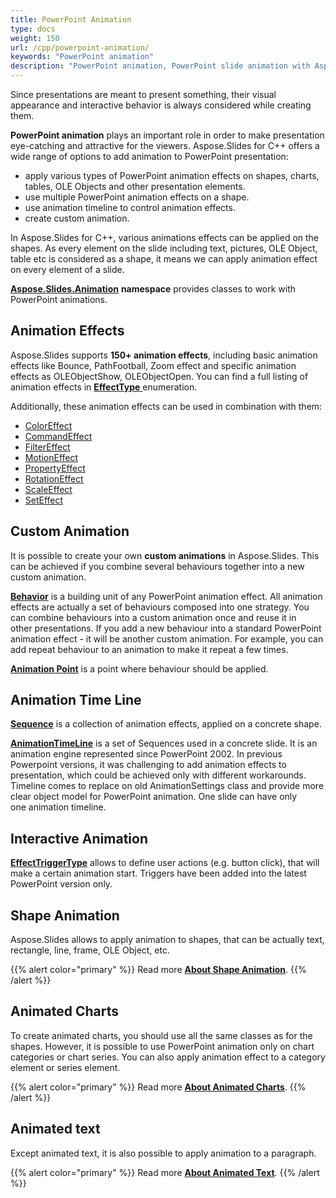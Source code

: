 ```yaml
---
title: PowerPoint Animation
type: docs
weight: 150
url: /cpp/powerpoint-animation/
keywords: "PowerPoint animation"
description: "PowerPoint animation, PowerPoint slide animation with Aspose.Slides."
---
```


Since presentations are meant to present something, their visual appearance and interactive behavior is always considered while creating them.

**PowerPoint animation** plays an important role in order to make presentation eye-catching and attractive for the viewers. Aspose.Slides for C++ offers a wide range of options to add animation to PowerPoint presentation:

- apply various types of PowerPoint animation effects on shapes, charts, tables, OLE Objects and other presentation elements.
- use multiple PowerPoint animation effects on a shape.
- use animation timeline to control animation effects.
- create custom animation.

In Aspose.Slides for C++, various animations effects can be applied on the shapes. As every element on the slide including text, pictures, OLE Object, table etc is considered as a shape, it means we can apply animation effect on every element of a slide.

[**Aspose.Slides.Animation**](https://reference.aspose.com/slides/cpp/namespace/aspose.slides.animation) **namespace** provides classes to work with PowerPoint animations.
## **Animation Effects**
Aspose.Slides supports **150+ animation effects**, including basic animation effects like Bounce, PathFootball, Zoom effect and specific animation effects as OLEObjectShow, OLEObjectOpen. You can find a full listing of animation effects in [**EffectType** ](https://reference.aspose.com/slides/cpp/namespace/aspose.slides.animation#ae0da11508d382465aa4e7a011df1bf31)enumeration.

Additionally, these animation effects can be used in combination with them:

- [ColorEffect](https://reference.aspose.com/slides/cpp/class/aspose.slides.animation.color_effect/t)
- [CommandEffect](https://reference.aspose.com/slides/cpp/class/aspose.slides.animation.command_effect)
- [FilterEffect](https://reference.aspose.com/slides/cpp/class/aspose.slides.animation.filter_effect)
- [MotionEffect](https://reference.aspose.com/slides/cpp/class/aspose.slides.animation.motion_effect)
- [PropertyEffect](https://reference.aspose.com/slides/cpp/class/aspose.slides.animation.property_effect)
- [RotationEffect](https://reference.aspose.com/slides/cpp/class/aspose.slides.animation.rotation_effect)
- [ScaleEffect](https://reference.aspose.com/slides/cpp/class/aspose.slides.animation.scale_effect)
- [SetEffect](https://reference.aspose.com/slides/cpp/class/aspose.slides.animation.set_effect)

## **Custom Animation**
It is possible to create your own **custom animations** in Aspose.Slides. 
This can be achieved if you combine several behaviours together into a new custom animation.

[**Behavior**](https://reference.aspose.com/slides/cpp/class/aspose.slides.animation.behavior) is a building unit of any PowerPoint animation effect. All animation effects are actually a set of behaviours composed into one strategy. You can combine behaviours into a custom animation once and reuse it in other presentations. If you add a new behaviour into a standard PowerPoint animation effect - it will be another custom animation. For example, you can add repeat behaviour to an animation to make it repeat a few times.

[**Animation Point**](https://reference.aspose.com/slides/cpp/class/aspose.slides.animation.point) is a point where behaviour should be applied.

## **Animation Time Line**
[**Sequence**](https://reference.aspose.com/slides/cpp/class/aspose.slides.animation.sequence) is a collection of animation effects, applied on a concrete shape.

[**AnimationTimeLine**](https://reference.aspose.com/slides/cpp/class/aspose.slides.animation.animation_time_line) is a set of Sequences used in a concrete slide. It is an animation engine represented since PowerPoint 2002. In previous Powerpoint versions, it was challenging to add animation effects to presentation, which could be achieved only with different workarounds. Timeline comes to replace on old AnimationSettings class and provide more clear object model for PowerPoint animation. One slide can have only one animation timeline.
## **Interactive Animation**
[**EffectTriggerType**](https://reference.aspose.com/slides/cpp/namespace/aspose.slides.animation#add24fb49dd44eb3227aeeb3641fd2e81) allows to define user actions (e.g. button click), that will make a certain animation start. Triggers have been added into the latest PowerPoint version only.


## **Shape Animation**
Aspose.Slides allows to apply animation to shapes, that can be actually text, rectangle, line, frame, OLE Object, etc.

{{% alert color="primary" %}} 
Read more [**About Shape Animation**](/slides/cpp/shape-animation/).
{{% /alert %}}

## **Animated Charts**
To create animated charts, you should use all the same classes as for the shapes. However, it is possible to use PowerPoint animation only on chart categories or chart series. You can also apply animation effect to a category element or series element.

{{% alert color="primary" %}} 
Read more [**About Animated Charts**](/slides/cpp/animated-charts/).
{{% /alert %}}

## **Animated text**
Except animated text, it is also possible to apply animation to a paragraph.

{{% alert color="primary" %}} 
Read more [**About Animated Text**](/slides/cpp/animated-text/).
{{% /alert %}}
